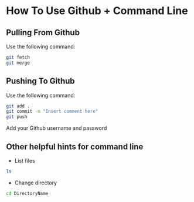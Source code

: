 # How To Use Github + Command Line

## Pulling From Github

Use the following command:

```bash
git fetch
git merge
```

## Pushing To Github

Use the following command:
```bash
git add .
git commit -m "Insert comment here"
git push
```

Add your Github username and password

## Other helpful hints for command line

* List files
```bash
ls
```
* Change directory
```bash
cd DirectoryName
```
